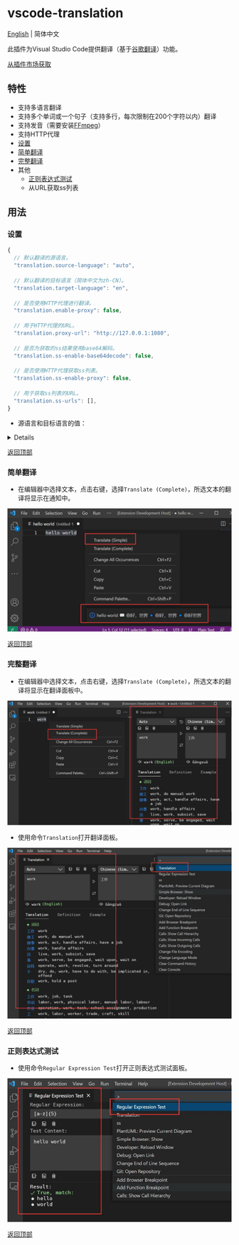 # vscode-translation

[English](README.md) | 简体中文

此插件为Visual Studio Code提供翻译（基于[谷歌翻译](https://translate.google.com)）功能。

[从插件市场获取](https://marketplace.visualstudio.com/items?itemName=caiqichang.vscode-translation)

## 特性
- 支持多语言翻译
- 支持多个单词或一个句子（支持多行，每次限制在200个字符以内）翻译
- 支持发音（需要安装[FFmpeg](https://ffmpeg.org)）
- 支持HTTP代理
- [设置](#设置)
- [简单翻译](#简单翻译)
- [完整翻译](#完整翻译)
- 其他
  - [正则表达式测试](#正则表达式测试)
  - 从URL获取ss列表

## 用法
### 设置
```javascript
{
  // 默认翻译的源语言。
  "translation.source-language": "auto",

  // 默认翻译的目标语言（简体中文为zh-CN）。
  "translation.target-language": "en",

  // 是否使用HTTP代理进行翻译。
  "translation.enable-proxy": false,

  // 用于HTTP代理的URL。
  "translation.proxy-url": "http://127.0.0.1:1080",

  // 是否为获取的ss结果使用base64解码。
  "translation.ss-enable-base64decode": false,

  // 是否使用HTTP代理获取ss列表。
  "translation.ss-enable-proxy": false,

  // 用于获取ss列表的URL。
  "translation.ss-urls": [],
}
```
- 源语言和目标语言的值： 
<details>
<pre>
Auto => auto （只能用在源语言）
Afrikaans => af
Albanian => sq
Amharic => am
Arabic => ar
Armenian => hy
Azerbaijani => az
Basque => eu
Belarusian => be
Bengali => bn
Bosnian => bs
Bulgarian => bg
Catalan => ca
Cebuano => ceb
Chichewa => ny
Chinese (Simple) => zh-CN
Chinese (Traditional) => zh-TW
Corsican => co
Croatian => hr
Czech => cs
Danish => da
Dutch => nl
English => en
Esperanto => eo
Estonian => et
Filipino => tl
Finnish => fi
French => fr
Frisian => fy
Galician => gl
Georgian => ka
German => de
Greek => el
Gujarati => gu
Haitian Creole => ht
Hausa => ha
Hawaiian => haw
Hebrew => iw
Hindi => hi
Hmong => hmn
Hungarian => hu
Icelandic => is
Igbo => ig
Indonesian => id
Irish => ga
Italian => it
Japanese => ja
Javanese => jw
Kannada => kn
Kazakh => kk
Khmer => km
Kinyarwanda => rw
Korean => ko
Kurdish => ku
Kyrgyz => ky
Lao => lo
Latin => la
Latvian => lv
Lithuanian => lt
Luxembourgish => lb
Macedonian => mk
Malagasy => mg
Malay => ms
Malayalam => ml
Maltese => mt
Maori => mi
Marathi => mr
Mongolian => mn
Myanmar => my
Nepali => ne
Norwegian => no
Pashto => ps
Persian => fa
Polish => pl
Portuguese => pt
Punjabi => pa
Romanian => ro
Russian => ru
Samoan => sm
Scots Gaelic => gd
Serbian => sr
Sesotho => st
Shona => sn
Sindhi => sd
Sinhala => si
Slovak => sk
Slovenian => sl
Somali => so
Spanish => es
Sundanese => su
Swahili => sw
Swedish => sv
Tajik => tg
Tamil => ta
Telugu => te
Thai => th
Turkish => tr
Turkmen => tk
Ukrainian => uk
Urdu => ur
Uzbek => uz
Vietnamese => vi
Welsh => cy
Xhosa => xh
Yiddish => yi
Yoruba => yo
Zulu => zu
</pre>
</details>

[返回顶部](#特性)

### 简单翻译
- 在编辑器中选择文本，点击右键，选择`Translate (Complete)`，所选文本的翻译将显示在通知中。

![simple-translate-screenshot](resources/screenshot/simple-translate.jpg)

[返回顶部](#特性)

### 完整翻译
- 在编辑器中选择文本，点击右键，选择`Translate (Complete)`，所选文本的翻译将显示在翻译面板中。

![complete-translate-screenshot](resources/screenshot/complete-translate.jpg)

- 使用命令`Translation`打开翻译面板。

![complete-translate-command-screenshot](resources/screenshot/complete-translate-command.jpg)

[返回顶部](#特性)

### 正则表达式测试
- 使用命令`Regular Expression Test`打开正则表达式测试面板。

![regular-expression-test-screenshot](resources/screenshot/regular-expression-test.jpg)

[返回顶部](#特性)

